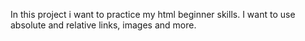 In this project i want to practice my html beginner skills.
I want to use absolute and relative links, images and more.